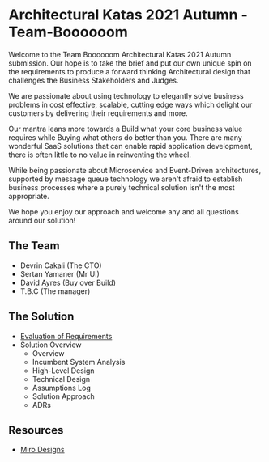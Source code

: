 # Architectural Katas 2021 Autumn - Team-Boooooom

Welcome to the Team Boooooom Architectural Katas 2021 Autumn submission. Our hope is to take the brief and put our own unique spin on the requirements to produce a forward thinking Architectural design that challenges the Business Stakeholders and Judges.

We are passionate about using technology to elegantly solve business problems in cost effective, scalable, cutting edge ways which delight our customers by delivering their requirements and more.

Our mantra leans more towards a Build what your core business value requires while Buying what others do better than you. There are many wonderful SaaS solutions that can enable rapid application development, there is often little to no value in reinventing the wheel.

While being passionate about Microservice and Event-Driven architectures, supported by message queue technology we aren't afraid to establish business processes where a purely technical solution isn't the most appropriate.

We hope you enjoy our approach and welcome any and all questions around our solution!

## The Team
- Devrin Cakali (The CTO)
- Sertan Yamaner (Mr UI)
- David Ayres (Buy over Build)
- T.B.C (The manager)

## The Solution
- [Evaluation of Requirements](https://github.com/DavidAyresAsos/Team-Boooooom/blob/main/evaluation_of_requirements.md)
- Solution Overview
  - Overview
  - Incumbent System Analysis
  - High-Level Design
  - Technical Design
  - Assumptions Log
  - Solution Approach
  - ADRs

## Resources
- [Miro Designs](https://miro.com/welcomeonboard/OGFjTmZaMTVlVjNvT29jVlRsWlR0VnBoalN1V254MDd6ck96YlhCaDZSelA0S29BNTl1QjVMdG9CUUdWOHJxaHwzMDc0NDU3MzU1NzcyMzkwNzc5?invite_link_id=336145793887)
